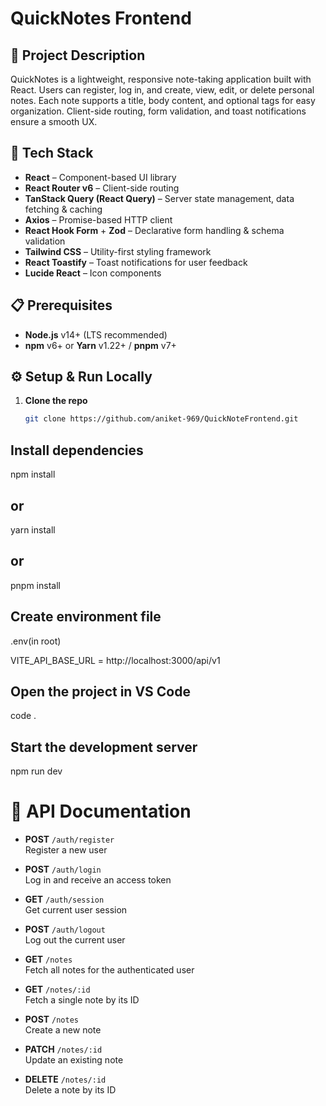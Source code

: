 # QuickNotes Frontend

## 🚀 Project Description
QuickNotes is a lightweight, responsive note-taking application built with React. Users can register, log in, and create, view, edit, or delete personal notes. Each note supports a title, body content, and optional tags for easy organization. Client-side routing, form validation, and toast notifications ensure a smooth UX.

## 🧰 Tech Stack
- **React** – Component-based UI library  
- **React Router v6** – Client-side routing  
- **TanStack Query (React Query)** – Server state management, data fetching & caching  
- **Axios** – Promise-based HTTP client  
- **React Hook Form** + **Zod** – Declarative form handling & schema validation  
- **Tailwind CSS** – Utility-first styling framework  
- **React Toastify** – Toast notifications for user feedback  
- **Lucide React** – Icon components  

## 📋 Prerequisites
- **Node.js** v14+ (LTS recommended)  
- **npm** v6+ or **Yarn** v1.22+ / **pnpm** v7+

## ⚙️ Setup & Run Locally

1. **Clone the repo**  
   ```bash
   git clone https://github.com/aniket-969/QuickNoteFrontend.git

## Install dependencies
npm install
## or
yarn install
## or
pnpm install

## Create environment file
.env(in root)

VITE_API_BASE_URL = http://localhost:3000/api/v1

## Open the project in VS Code
code .

## Start the development server
npm run dev

# 📡 API Documentation

- **POST** `/auth/register`  
  Register a new user

- **POST** `/auth/login`  
  Log in and receive an access token

- **GET** `/auth/session`  
  Get current user session

- **POST** `/auth/logout`  
  Log out the current user

- **GET** `/notes`  
  Fetch all notes for the authenticated user

- **GET** `/notes/:id`  
  Fetch a single note by its ID

- **POST** `/notes`  
  Create a new note

- **PATCH** `/notes/:id`  
  Update an existing note

- **DELETE** `/notes/:id`  
  Delete a note by its ID
